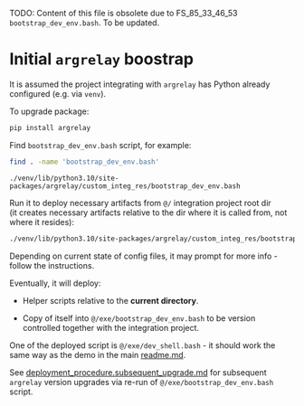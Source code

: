
TODO: Content of this file is obsolete due to FS_85_33_46_53 `bootstrap_dev_env.bash`. To be updated.

# Initial `argrelay` boostrap

It is assumed the project integrating with `argrelay` has Python already configured (e.g. via `venv`).

To upgrade package:

```sh
pip install argrelay
```

Find `bootstrap_dev_env.bash` script, for example:

```sh
find . -name 'bootstrap_dev_env.bash'
```

```
./venv/lib/python3.10/site-packages/argrelay/custom_integ_res/bootstrap_dev_env.bash
```

Run it to deploy necessary artifacts from `@/` integration project root dir<br/>
(it creates necessary artifacts relative to the dir where it is called from, not where it resides):

```sh
./venv/lib/python3.10/site-packages/argrelay/custom_integ_res/bootstrap_dev_env.bash
```

Depending on current state of config files, it may prompt for more info - follow the instructions.

Eventually, it will deploy:

*   Helper scripts relative to the **current directory**.

*   Copy of itself into `@/exe/bootstrap_dev_env.bash` to be version controlled together with the integration project.

One of the deployed script is `@/exe/dev_shell.bash` -
it should work the same way as the demo in the main [readme.md][root_readme.md].

See [deployment_procedure.subsequent_upgrade.md][deployment_procedure.subsequent_upgrade.md]
for subsequent `argrelay` version upgrades via re-run of `@/exe/bootstrap_dev_env.bash` script.

[root_readme.md]: ../../readme.md
[deployment_procedure.subsequent_upgrade.md]: deployment_procedure.subsequent_upgrade.md
